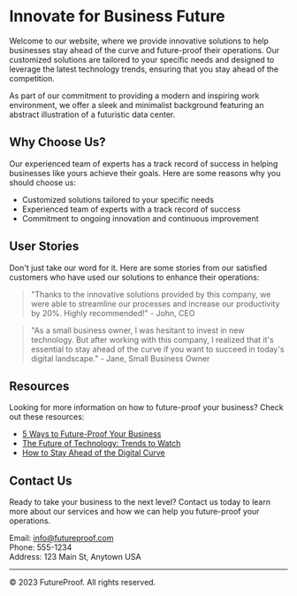 <!--font:Poppins-->

# Innovate for Business Future

Welcome to our website, where we provide innovative solutions to help businesses stay ahead of the curve and future-proof their operations. Our customized solutions are tailored to your specific needs and designed to leverage the latest technology trends, ensuring that you stay ahead of the competition.

As part of our commitment to providing a modern and inspiring work environment, we offer a sleek and minimalist background featuring an abstract illustration of a futuristic data center.

## Why Choose Us?

Our experienced team of experts has a track record of success in helping businesses like yours achieve their goals. Here are some reasons why you should choose us:

- Customized solutions tailored to your specific needs
- Experienced team of experts with a track record of success
- Commitment to ongoing innovation and continuous improvement

## User Stories

Don't just take our word for it. Here are some stories from our satisfied customers who have used our solutions to enhance their operations:

> "Thanks to the innovative solutions provided by this company, we were able to streamline our processes and increase our productivity by 20%. Highly recommended!" - John, CEO

> "As a small business owner, I was hesitant to invest in new technology. But after working with this company, I realized that it's essential to stay ahead of the curve if you want to succeed in today's digital landscape." - Jane, Small Business Owner

## Resources

Looking for more information on how to future-proof your business? Check out these resources:

- [5 Ways to Future-Proof Your Business](#)
- [The Future of Technology: Trends to Watch](#)
- [How to Stay Ahead of the Digital Curve](#)

## Contact Us

Ready to take your business to the next level? Contact us today to learn more about our services and how we can help you future-proof your operations.

Email: info@futureproof.com  
Phone: 555-1234  
Address: 123 Main St, Anytown USA  

---

© 2023 FutureProof. All rights reserved.

<!--

Write me content for website with wallpaper which alt text is:

"A wallpaper featuring an abstract illustration of a futuristic data center, with sleek and modern graphics and a minimalist color scheme."

The name/title of the page should not be 1:1 copy of the alt text but rather a real content of the website which is using this wallpaper.

- Use markdown format 
- Start with heading
- Heading should be short and concise
- The content should look like a real website 
- The website should not be about the wallpaper, wallpaper is just a related background
- Heading should be contain work "wallpaper" or "background"
- Include real sections like references, contact, user stories, etc. use things relevant to the page purpose.
- Feel free to use structure like headings, bullets, numbering, blockquotes, paragraphs, horizontal lines, etc.
- You can use formatting like bold or _italic_
- You can include UTF-8 emojis
- Links should be only #hash anchors (and you can refer to the document itself)
- Do not include images


---


# Future-Proof Your Business with a Futuristic Data Center Wallpaper

Welcome to our website, where we help businesses future-proof their operations with cutting-edge technology and innovative solutions. Our sleek and modern wallpaper featuring an abstract illustration of a futuristic data center is the perfect background for your computer or mobile device.

## Why Choose Our Futuristic Data Center Wallpaper?

Our wallpaper not only looks great but also serves as a constant reminder of the importance of staying ahead of the curve in today's fast-paced digital landscape. Here are some reasons why you should choose our wallpaper:

- Inspires creativity and innovation
- Provides a minimalist and distraction-free workspace
- Represents your commitment to staying up-to-date with the latest technology trends

## User Stories

Don't just take our word for it. Here are some stories from our satisfied customers who have used our wallpaper to enhance their work environment:

> "Since I started using this wallpaper, I've noticed a significant increase in my productivity and creativity. It's like having a virtual window into the future!" - Jane, Marketing Manager

> "As a software developer, I spend most of my day staring at a computer screen. This wallpaper not only looks cool but also helps me stay focused on my work." - John, Software Developer

## References

Looking for more information on how to future-proof your business? Check out these resources:

- [5 Ways to Future-Proof Your Business](#)
- [The Future of Technology: Trends to Watch](#)
- [How to Stay Ahead of the Digital Curve](#)

## Contact Us

Ready to take your business to the next level? Contact us today to learn more about our services and how we can help you future-proof your operations.

Email: info@futureproof.com  
Phone: 555-1234  
Address: 123 Main St, Anytown USA  

---

© 2023 FutureProof. All rights reserved.


---


Heading should not include word "wallpaper". The website should not be about the wallpaper itself, wallpaper is just a related background, rewrite whole content.


---


# Future-Proof Your Business with Innovative Solutions

Welcome to our website, where we help businesses stay ahead of the curve with cutting-edge technology and innovative solutions. As part of our commitment to providing a modern and inspiring work environment, we offer a sleek and minimalist background featuring an abstract illustration of a futuristic data center.

## Why Choose Our Innovative Solutions?

Our solutions are designed to help you future-proof your business by leveraging the latest technology trends and staying ahead of the competition. Here are some reasons why you should choose us:

- Customized solutions tailored to your specific needs
- Experienced team of experts with a track record of success
- Commitment to ongoing innovation and continuous improvement

## User Stories

Don't just take our word for it. Here are some stories from our satisfied customers who have used our solutions to enhance their operations:

> "Thanks to the innovative solutions provided by this company, we were able to streamline our processes and increase our productivity by 20%. Highly recommended!" - John, CEO

> "As a small business owner, I was hesitant to invest in new technology. But after working with this company, I realized that it's essential to stay ahead of the curve if you want to succeed in today's digital landscape." - Jane, Small Business Owner

## Resources

Looking for more information on how to future-proof your business? Check out these resources:

- [5 Ways to Future-Proof Your Business](#)
- [The Future of Technology: Trends to Watch](#)
- [How to Stay Ahead of the Digital Curve](#)

## Contact Us

Ready to take your business to the next level? Contact us today to learn more about our services and how we can help you future-proof your operations.

Email: info@futureproof.com  
Phone: 555-1234  
Address: 123 Main St, Anytown USA  

---

© 2023 FutureProof. All rights reserved.


---


Heading is too long, rewrite whole content.


---


# Innovative Solutions for Future-Proofing Your Business

Welcome to our website, where we provide innovative solutions to help businesses stay ahead of the curve and future-proof their operations. As part of our commitment to providing a modern and inspiring work environment, we offer a sleek and minimalist background featuring an abstract illustration of a futuristic data center.

## Why Choose Our Solutions?

Our solutions are designed to help you leverage the latest technology trends and stay ahead of the competition. Here are some reasons why you should choose us:

- Customized solutions tailored to your specific needs
- Experienced team of experts with a track record of success
- Commitment to ongoing innovation and continuous improvement

## User Stories

Don't just take our word for it. Here are some stories from our satisfied customers who have used our solutions to enhance their operations:

> "Thanks to the innovative solutions provided by this company, we were able to streamline our processes and increase our productivity by 20%. Highly recommended!" - John, CEO

> "As a small business owner, I was hesitant to invest in new technology. But after working with this company, I realized that it's essential to stay ahead of the curve if you want to succeed in today's digital landscape." - Jane, Small Business Owner

## Resources

Looking for more information on how to future-proof your business? Check out these resources:

- [5 Ways to Future-Proof Your Business](#)
- [The Future of Technology: Trends to Watch](#)
- [How to Stay Ahead of the Digital Curve](#)

## Contact Us

Ready to take your business to the next level? Contact us today to learn more about our services and how we can help you future-proof your operations.

Email: info@futureproof.com  
Phone: 555-1234  
Address: 123 Main St, Anytown USA  

---

© 2023 FutureProof. All rights reserved.


---


Heading is too long, rewrite whole content.


---


# Future-Proof Your Business with Innovative Solutions

Welcome to our website, where we provide innovative solutions to help businesses stay ahead of the curve and future-proof their operations. Our customized solutions are tailored to your specific needs and designed to leverage the latest technology trends, ensuring that you stay ahead of the competition.

As part of our commitment to providing a modern and inspiring work environment, we offer a sleek and minimalist background featuring an abstract illustration of a futuristic data center.

## Why Choose Us?

Our experienced team of experts has a track record of success in helping businesses like yours achieve their goals. Here are some reasons why you should choose us:

- Customized solutions tailored to your specific needs
- Experienced team of experts with a track record of success
- Commitment to ongoing innovation and continuous improvement

## User Stories

Don't just take our word for it. Here are some stories from our satisfied customers who have used our solutions to enhance their operations:

> "Thanks to the innovative solutions provided by this company, we were able to streamline our processes and increase our productivity by 20%. Highly recommended!" - John, CEO

> "As a small business owner, I was hesitant to invest in new technology. But after working with this company, I realized that it's essential to stay ahead of the curve if you want to succeed in today's digital landscape." - Jane, Small Business Owner

## Resources

Looking for more information on how to future-proof your business? Check out these resources:

- [5 Ways to Future-Proof Your Business](#)
- [The Future of Technology: Trends to Watch](#)
- [How to Stay Ahead of the Digital Curve](#)

## Contact Us

Ready to take your business to the next level? Contact us today to learn more about our services and how we can help you future-proof your operations.

Email: info@futureproof.com  
Phone: 555-1234  
Address: 123 Main St, Anytown USA  

---

© 2023 FutureProof. All rights reserved.


---


Write me a Google font which is best fitting for the website.

Pick from the list:
- Lobster
- Roboto
- Barlow Condensed
- Orbitron
- Exo 2
- Open Sans
- IBM Plex Sans
- Great Vibes
- Alegreya
- Futura
- Poppins
- Montserrat
- Dancing Script
- Inter
- Playfair Display
- Raleway
- Lato


Write just the font name nothing else.


---


Poppins

-->
